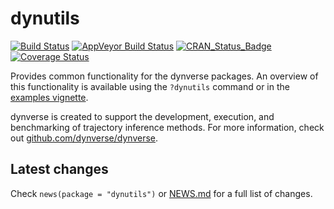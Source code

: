 
dynutils
========

[![Build Status](https://travis-ci.org/dynverse/dynutils.svg?branch=master)](https://travis-ci.org/dynverse/dynutils) [![AppVeyor Build Status](https://ci.appveyor.com/api/projects/status/github/dynverse/dynutils?branch=master&svg=true)](https://ci.appveyor.com/project/dynverse/dynutils) [![CRAN\_Status\_Badge](https://www.r-pkg.org/badges/version/dynutils)](https://cran.r-project.org/package=dynutils) [![Coverage Status](https://codecov.io/gh/dynverse/dynutils/branch/master/graph/badge.svg)](https://codecov.io/gh/dynverse/dynutils?branch=master)

Provides common functionality for the dynverse packages. An overview of this functionality is available using the `?dynutils` command or in the [examples vignette](vignettes/functionality.md).

dynverse is created to support the development, execution, and benchmarking of trajectory inference methods. For more information, check out [github.com/dynverse/dynverse](https://github.com/dynverse/dynverse).

Latest changes
--------------

Check `news(package = "dynutils")` or [NEWS.md](inst/NEWS.md) for a full list of changes.

<!-- This section gets automatically generated from inst/NEWS.md, and also generates inst/NEWS -->
